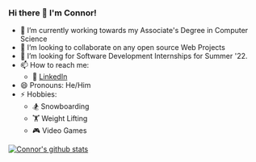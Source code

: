 ### Hi there 👋 I'm Connor!

- 🔭 I’m currently working towards my Associate's Degree in Computer Science
- 👯 I’m looking to collaborate on any open source Web Projects
- 🤔 I’m looking for Software Development Internships for Summer '22. 
- 📫 How to reach me: 
  - 🏢 [LinkedIn](https://www.linkedin.com/in/connor-mccurrie/)
- 😄 Pronouns: He/Him
- ⚡ Hobbies: 
  - 🏂 Snowboarding 
  - 🏋️ Weight Lifting
  - 🎮 Video Games

[![Connor's github stats](https://github-readme-stats.vercel.app/api?username=adinsxx&count_private=true&show_icons=true&theme=radical&hide_rank=false)](https://github.com/adinsxx/github-readme-stats)



